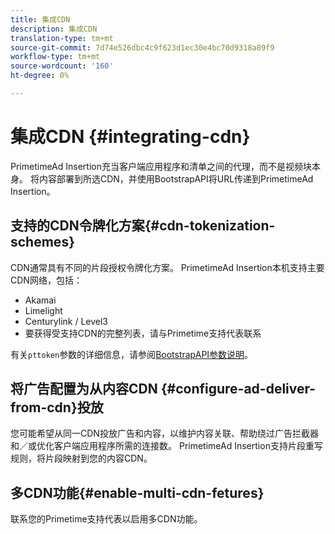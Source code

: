```yaml
---
title: 集成CDN
description: 集成CDN
translation-type: tm+mt
source-git-commit: 7d74e526dbc4c9f623d1ec30e4bc70d9318a89f9
workflow-type: tm+mt
source-wordcount: '160'
ht-degree: 0%

---
```



# 集成CDN {#integrating-cdn}

PrimetimeAd Insertion充当客户端应用程序和清单之间的代理，而不是视频块本身。 将内容部署到所选CDN，并使用BootstrapAPI将URL传递到PrimetimeAd Insertion。<!-- For integration details, see [Supported CDNs](supported-cdns.md).-->

## 支持的CDN令牌化方案{#cdn-tokenization-schemes}

CDN通常具有不同的片段授权令牌化方案。 PrimetimeAd Insertion本机支持主要CDN网络，包括：

* Akamai
* Limelight
* Centurylink / Level3
* 要获得受支持CDN的完整列表，请与Primetime支持代表联系

有关`pttoken`参数的详细信息，请参阅[BootstrapAPI参数说明](/help/dynamic-ad-insertion/msapi-topics/ms-getting-started/ms-api-query-params.md)。

## 将广告配置为从内容CDN {#configure-ad-deliver-from-cdn}投放

您可能希望从同一CDN投放广告和内容，以维护内容关联、帮助绕过广告拦截器和／或优化客户端应用程序所需的连接数。 PrimetimeAd Insertion支持片段重写规则，将片段映射到您的内容CDN。

<!--## Increase start-up performance with your CDN {#increase-startup-performance}

For more information, see [Optimizing start-up](optimize-video-startup-time.md).-->

## 多CDN功能{#enable-multi-cdn-fetures}

联系您的Primetime支持代表以启用多CDN功能。
